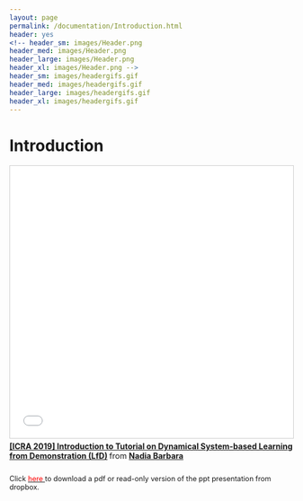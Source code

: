 ```yaml
---
layout: page
permalink: /documentation/Introduction.html
header: yes
<!-- header_sm: images/Header.png
header_med: images/Header.png
header_large: images/Header.png
header_xl: images/Header.png -->
header_sm: images/headergifs.gif
header_med: images/headergifs.gif
header_large: images/headergifs.gif
header_xl: images/headergifs.gif
--- 
```

<h1>Introduction</h1>

<iframe src="//www.slideshare.net/slideshow/embed_code/key/AO8wM5t6TJv7o2" width="595" height="485" frameborder="0" marginwidth="0" marginheight="0" scrolling="no" style="border:1px solid #CCC; border-width:1px; margin-bottom:5px; max-width: 100%;" allowfullscreen> </iframe> <div style="margin-bottom:5px"> <strong> <a href="//www.slideshare.net/nadiabarbara9/lecture-0-introduction-to-tutorial-on-dynamical-systembased-learning-from-demonstration-lfd" title="[ICRA 2019] Introduction to Tutorial on Dynamical System-based Learning from Demonstration (LfD)" target="_blank">[ICRA 2019] Introduction to Tutorial on Dynamical System-based Learning from Demonstration (LfD)</a> </strong> from <strong><a href="https://www.slideshare.net/nadiabarbara9" target="_blank">Nadia Barbara</a></strong> </div>

<div style="line-height: 50%">    
<br>    
</div> 
<p style="text-align: left;;font-size:90%"> Click <a href="https://www.dropbox.com/sh/ph24oa6hwx002mv/AAAUkAM9mCtImNUqr260VhhHa?dl=0"> <font color="red"> here </font> </a> to download a pdf or read-only version of the ppt presentation from dropbox.</p>